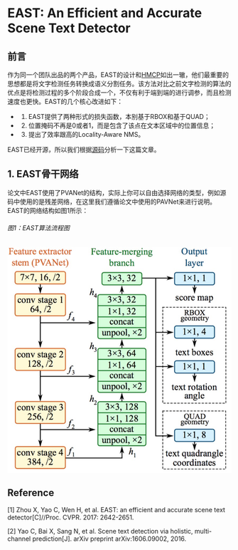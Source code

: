 # EAST: An Efficient and Accurate Scene Text Detector

## 前言

作为同一个团队出品的两个产品，EAST的设计和[HMCP](https://senliuy.gitbooks.io/advanced-deep-learning/content/chapter1/east-an-efficient-and-accurate-scene-text-detector.html)如出一辙，他们最重要的思想都是将文字检测任务转换成语义分割任务。该方法对比之前文字检测的算法的优点是将检测过程的多个阶段合成一个，不仅有利于端到端的进行调参，而且检测速度也更快。EAST的几个核心改进如下：

* 1. EAST提供了两种形式的损失函数，本别基于RBOX和基于QUAD；
* 2. 位置掩码不再是0或者1，而是包含了该点在文本区域中的位置信息；
* 3. 提出了效率跟高的Locality-Aware NMS。

EAST已经开源，所以我们根据[源码](https://github.com/argman/EAST)分析一下这篇文章。

## 1. EAST骨干网络

论文中EAST使用了PVANet的结构，实际上你可以自由选择网络的类型，例如源码中使用的是残差网络，在这里我们遵循论文中使用的PAVNet来进行说明。EAST的网络结构如图1所示：

###### 图1：EAST算法流程图

![](/assets/EAST_1.png)

## Reference

\[1\] Zhou X, Yao C, Wen H, et al. EAST: an efficient and accurate scene text detector[C]//Proc. CVPR. 2017: 2642-2651.

\[2\] Yao C, Bai X, Sang N, et al. Scene text detection via holistic, multi-channel prediction\[J\]. arXiv preprint arXiv:1606.09002, 2016.



